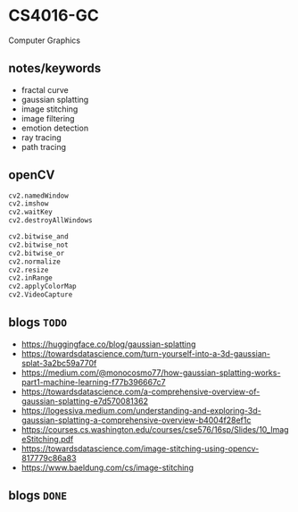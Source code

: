 # CS4016-GC
Computer Graphics

## notes/keywords
- fractal curve
- gaussian splatting
- image stitching
- image filtering
- emotion detection
- ray tracing
- path tracing


## openCV

```py
cv2.namedWindow
cv2.imshow
cv2.waitKey
cv2.destroyAllWindows

cv2.bitwise_and
cv2.bitwise_not
cv2.bitwise_or
cv2.normalize
cv2.resize
cv2.inRange
cv2.applyColorMap
cv2.VideoCapture
```

## blogs `TODO`

- https://huggingface.co/blog/gaussian-splatting
- https://towardsdatascience.com/turn-yourself-into-a-3d-gaussian-splat-3a2bc59a770f
- https://medium.com/@monocosmo77/how-gaussian-splatting-works-part1-machine-learning-f77b396667c7
- https://towardsdatascience.com/a-comprehensive-overview-of-gaussian-splatting-e7d570081362
- https://logessiva.medium.com/understanding-and-exploring-3d-gaussian-splatting-a-comprehensive-overview-b4004f28ef1c
- https://courses.cs.washington.edu/courses/cse576/16sp/Slides/10_ImageStitching.pdf
- https://towardsdatascience.com/image-stitching-using-opencv-817779c86a83
- https://www.baeldung.com/cs/image-stitching

## blogs `DONE`